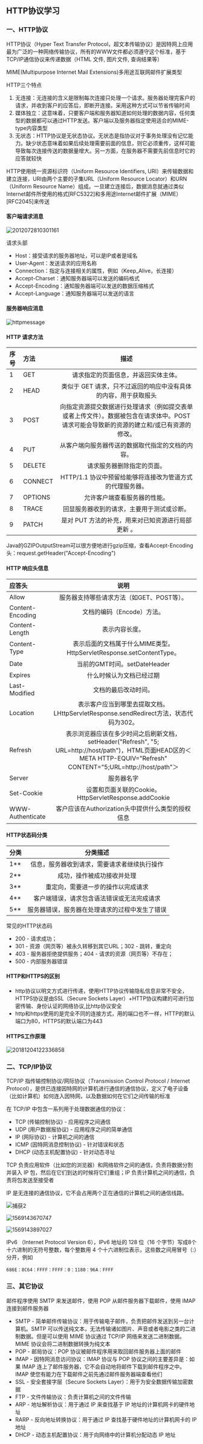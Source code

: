 ## HTTP协议学习

### 一、HTTP协议

HTTP协议（Hyper Text Transfer Protocol，超文本传输协议）是因特网上应用最为广泛的一种网络传输协议，所有的WWW文件都必须遵守这个标准，基于TCP/IP通信协议来传递数据（HTML 文件, 图片文件, 查询结果等）

MIME(Multipurpose Internet Mail Extensions)多用途互联网邮件扩展类型

HTTP三个特点

1. 无连接：无连接的含义是限制每次连接只处理一个请求。服务器处理完客户的请求，并收到客户的应答后，即断开连接。采用这种方式可以节省传输时间
2. 媒体独立：这意味着，只要客户端和服务器知道如何处理的数据内容，任何类型的数据都可以通过HTTP发送。客户端以及服务器指定使用适合的MIME-type内容类型
3. 无状态：HTTP协议是无状态协议。无状态是指协议对于事务处理没有记忆能力。缺少状态意味着如果后续处理需要前面的信息，则它必须重传，这样可能导致每次连接传送的数据量增大。另一方面，在服务器不需要先前信息时它的应答就较快

HTTP使用统一资源标识符（Uniform Resource Identifiers, URI）来传输数据和建立连接，URI由两个主要的子集URL（Uniform Resource Locator）和URN（Uniform Resource Name）组成。一旦建立连接后，数据消息就通过类似Internet邮件所使用的格式[RFC5322]和多用途Internet邮件扩展（MIME）[RFC2045]来传送

#### 客户端请求消息

![2012072810301161](https://massionter-images-1258860804.cos.ap-guangzhou.myqcloud.com/zcayo/2012072810301161.png)

请求头部

- Host：接受请求的服务器地址，可以是IP或者是域名
- User-Agent：发送请求的应用名称
- Connection：指定与连接相关的属性，例如（Keep_Alive，长连接）
- Accept-Charset：通知服务器端可以发送的编码格式
- Accept-Encoding：通知服务器端可以发送的数据压缩格式
- Accept-Language：通知服务器端可以发送的语言

#### 服务器响应消息

![httpmessage](https://massionter-images-1258860804.cos.ap-guangzhou.myqcloud.com/zcayo/httpmessage.jpg)

#### HTTP 请求方法

| 序号 | 方法    |                             描述                             |
| :--- | :------ | :----------------------------------------------------------: |
| 1    | GET     |             请求指定的页面信息，并返回实体主体。             |
| 2    | HEAD    | 类似于 GET 请求，只不过返回的响应中没有具体的内容，用于获取报头 |
| 3    | POST    | 向指定资源提交数据进行处理请求（例如提交表单或者上传文件）。数据被包含在请求体中。POST 请求可能会导致新的资源的建立和/或已有资源的修改。 |
| 4    | PUT     |       从客户端向服务器传送的数据取代指定的文档的内容。       |
| 5    | DELETE  |                  请求服务器删除指定的页面。                  |
| 6    | CONNECT |  HTTP/1.1 协议中预留给能够将连接改为管道方式的代理服务器。   |
| 7    | OPTIONS |                 允许客户端查看服务器的性能。                 |
| 8    | TRACE   |          回显服务器收到的请求，主要用于测试或诊断。          |
| 9    | PATCH   |      是对 PUT 方法的补充，用来对已知资源进行局部更新 。      |

Java的GZIPOutputStream可以很方便地进行gzip压缩，查看Accept-Encoding头：request.getHeader("Accept-Encoding")

#### HTTP 响应头信息

| 应答头           |                             说明                             |
| :--------------- | :----------------------------------------------------------: |
| Allow            |          服务器支持哪些请求方法（如GET、POST等）。           |
| Content-Encoding |                  文档的编码（Encode）方法。                  |
| Content-Length   |                        表示内容长度。                        |
| Content-Type     | 表示后面的文档属于什么MIME类型。HttpServletResponse.setContentType。 |
| Date             |                 当前的GMT时间。setDateHeader                 |
| Expires          |                   什么时候认为文档已经过期                   |
| Last-Modified    |                     文档的最后改动时间。                     |
| Location         | 表示客户应当到哪里去提取文档。LHttpServletResponse.sendRedirect方法，状态代码为302。 |
| Refresh          | 表示浏览器应该在多少时间之后刷新文档，setHeader("Refresh", "5; URL=http://host/path")，HTML页面HEAD区的＜META HTTP-EQUIV="Refresh" CONTENT="5;URL=http://host/path"＞ |
| Server           |                          服务器名字                          |
| Set-Cookie       |    设置和页面关联的Cookie。HttpServletResponse.addCookie     |
| WWW-Authenticate |      客户应该在Authorization头中提供什么类型的授权信息       |

#### HTTP状态码分类

| 分类 |                    分类描述                    |
| :--- | :--------------------------------------------: |
| 1**  |  信息，服务器收到请求，需要请求者继续执行操作  |
| 2**  |           成功，操作被成功接收并处理           |
| 3**  |       重定向，需要进一步的操作以完成请求       |
| 4**  |   客户端错误，请求包含语法错误或无法完成请求   |
| 5**  | 服务器错误，服务器在处理请求的过程中发生了错误 |

常见的HTTP状态码

- 200 - 请求成功；
- 301 - 资源（网页等）被永久转移到其它URL；302 - 跳转，重定向
- 403 - 服务器拒绝提供服务；404 - 请求的资源（网页等）不存在；
- 500 - 内部服务器错误

#### HTTP和HTTPS的区别

- http协议以明文方式进行传递，使用HTTP协议传输隐私信息非常不安全，HTTPS协议是由SSL（Secure Sockets Layer）+HTTP协议构建的可进行加密传输、身份认证的网络协议,比http协议安全
- http和https使用的是完全不同的连接方式，用的端口也不一样，HTTP的默认端口为80，HTTPS的默认端口为443

#### HTTPS工作原理

![20181204122336858](https://massionter-images-1258860804.cos.ap-guangzhou.myqcloud.com/zcayo/20181204122336858.png)

### 二、TCP/IP协议

TCP/IP 指传输控制协议/网际协议（*T*ransmission *C*ontrol *P*rotocol / *I*nternet *P*rotocol），是供已连接因特网的计算机进行通信的通信协议，定义了电子设备（比如计算机）如何连入因特网，以及数据如何在它们之间传输的标准

在 TCP/IP 中包含一系列用于处理数据通信的协议：

- TCP (传输控制协议) - 应用程序之间通信
- UDP (用户数据报协议) - 应用程序之间的简单通信
- IP (网际协议) - 计算机之间的通信
- ICMP (因特网消息控制协议) - 针对错误和状态
- DHCP (动态主机配置协议) - 针对动态寻址

TCP 负责应用软件（比如您的浏览器）和网络软件之间的通信，负责将数据分割并装入 IP 包，然后在它们到达的时候将它们重组；IP 负责计算机之间的通信，负责将包发送至接受者

IP 是无连接的通信协议，它不会占用两个正在通信的计算机之间的通信线路。

![捕获2](https://massionter-images-1258860804.cos.ap-guangzhou.myqcloud.com/zcayo/%E6%8D%95%E8%8E%B72.PNG)

![1569143670747](https://massionter-images-1258860804.cos.ap-guangzhou.myqcloud.com/zcayo/1569143670747.png)

![1569143897027](https://massionter-images-1258860804.cos.ap-guangzhou.myqcloud.com/zcayo/1569143897027.png)

IPv6 （Internet Protocol Version 6），IPv6 地址的 128 位（16 个字节）写成8个十六进制的无符号整数，每个整数用 4 个十六进制位表示，这些数之间用冒号（:）分开，例如

```
686E：8C64：FFFF：FFFF：0：1180：96A：FFFF
```

### 三、其它协议

邮件程序使用 SMTP 来发送邮件，使用 POP 从邮件服务器下载邮件，使用 IMAP 连接到邮件服务器

- SMTP - 简单邮件传输协议：用于传输电子邮件，负责把邮件发送到另一台计算机。SMTP 可以传送纯文本，无法传输诸如图片、声音或者电影之类的二进制数据。但是可以使用 MIME 协议通过 TCP/IP 网络来发送二进制数据。MIME 协议会将二进制数据转换为纯文本
- POP - 邮局协议：POP 协议被邮件程序用来取回邮件服务器上面的邮件
- IMAP - 因特网消息访问协议：IMAP 协议与 POP 协议之间的主要差异是：如果 IMAP 连上了邮件服务器，它不会自动地将邮件下载到邮件程序之中。IMAP 使您有能力在下载邮件之前先通过邮件服务器端查看他们
- SSL - 安全套接字层（Secure Sockets Layer）：用于为安全数据传输加密数据
- FTP - 文件传输协议：负责计算机之间的文件传输
- ARP - 地址解析协议：用于通过 IP 来查找基于 IP 地址的计算机网卡的硬件地址
- RARP - 反向地址转换协议：用于通过 IP 查找基于硬件地址的计算机网卡的 IP 地址
- DHCP - 动态主机配置协议：用于向网络中的计算机分配动态 IP 地址
